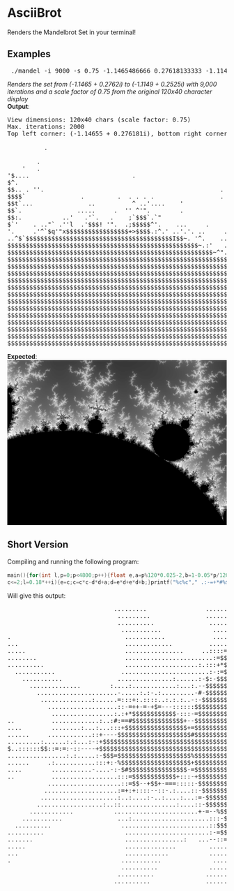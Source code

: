# AsciiBrot
Renders the Mandelbrot Set in your terminal!
## Examples
<pre> ./mandel -i 9000 -s 0.75 -1.1465486666 0.27618133333 -1.114949733 0.2524821333 </pre>
<i> Renders the set from (-1.1465 + 0.2762i) to (-1.1149 + 0.2525i) with 9,000 iterations and a scale factor of 0.75 from the original 120x40 character display </i><br/> 
<b>Output</b>:
<pre>
View dimensions: 120x40 chars (scale factor: 0.75)
Max. iterations: 2000
Top left corner: (-1.14655 + 0.276181i), bottom right corner: (-1.11495 + 0.252482i)
                                                                                          
          .                                                                               
                                                                                       .  
        .                                                                                 
    '   .                                                                      '          
'$....                            .                                               .       
$^.                                                                          :.           
$$.. . ''.                                                .                    .          
$$$$`               .         .  . . . .                  . .             .  .            
$$t`...               ..          ^ ..'....    '            .... .    .              .    
$$`.               .....     .  '' ^'".        .                .      ..   '.            
$$:.           ..'   .'`.   .    ;`$$$`.`"                    ..$'..'. .i$$`. . .         
$`'    . .."` .''l  .'$$$! '".  .;$$$$$^'.    ...     .     ...i$$$$$$$m$$$...            
'.     .'^`$q'"x$$$$$$$$$$$$$$$$$+>$$$$.:^.' ..'.'. ..     ..^$$$$$$$$$$$$'.             .
..^$`$$$$$$$$$$$$$$$$$$$$$$$$$$$$$$$$$$$$$$$$I$$~. '^.    ..$$$$$$$$$$$$$$$l..            
$$$$$$$$$$$$$$$$$$$$$$$$$$$$$$$$$$$$$$$$$$$$$$$$$$$$~.:'   .$$$$$$$$$$$$$$$$$..`.         
$$$$$$$$$$$$$$$$$$$$$$$$$$$$$$$$$$$$$$$$$$$$$$$$$$$$$$$$~^".$$$$$$$$$$$$$$$.'...          
$$$$$$$$$$$$$$$$$$$$$$$$$$$$$$$$$$$$$$$$$$$$$$$$$$$$$$$$$$$$$'$$$$$$$$$$$$$.` . .         
$$$$$$$$$$$$$$$$$$$$$$$$$$$$$$$$$$$$$$$$$$$$$$$$$$$$$$$$$$$$$$$$$$$$$$$$.''               
$$$$$$$$$$$$$$$$$$$$$$$$$$$$$$$$$$$$$$$$$$$$$$$$$$$$$$$$$$$$$$$$$$$$_.. ^    ..     ..    
$$$$$$$$$$$$$$$$$$$$$$$$$$$$$$$$$$$$$$$$$$$$$$$$$$$$$$$$$$$$$$$$$$$$$$$$l.' ..       . .  
$$$$$$$$$$$$$$$$$$$$$$$$$$$$$$$$$$$$$$$$$$$$$$$$$$$$$$$$$$$$$$$$$$$$$$$$$$~.`^'  .  ...   
$$$$$$$$$$$$$$$$$$$$$$$$$$$$$$$$$$$$$$$$$$$$$$$$$$$$$$$$$$$$$$$$$$$$$$$$$$$$'.. .  ,'  .  
$$$$$$$$$$$$$$$$$$$$$$$$$$$$$$$$$$$$$$$$$$$$$$$$$$$$$$$$$$$$$$$$$$$$$$$$$$$$$$$`$$$^^..'  
$$$$$$$$$$$$$$$$$$$$$$$$$$$$$$$$$$$$$$$$$$$$$$$$$$$$$$$$$$$$$$$$$$$$$$$$$$$$$$$$)$`'  `   
$$$$$$$$$$$$$$$$$$$$$$$$$$$$$$$$$$$$$$$$$$$$$$$$$$$$$$$$$$$$$$$$$$$$$$$$$$$$$$$$$$$".^'   
$$$$$$$$$$$$$$$$$$$$$$$$$$$$$$$$$$$$$$$$$$$$$$$$$$$$$$$$$$$$$$$$$$$$$$$$$$$$$$$$$$$$[, '  
$$$$$$$$$$$$$$$$$$$$$$$$$$$$$$$$$$$$$$$$$$$$$$$$$$$$$$$$$$$$$$$$$$$$$$$$$$$$$$$$$$$$$$.. .
$$$$$$$$$$$$$$$$$$$$$$$$$$$$$$$$$$$$$$$$$$$$$$$$$$$$$$$$$$$$$$$$$$$$$$$$$$$$$$$$$$$$$$$$.$
$$$$$$$$$$$$$$$$$$$$$$$$$$$$$$$$$$$$$$$$$$$$$$$$$$$$$$$$$$$$$$$$$$$$$$$$$$$$$$$$$$$$$$$$$$
</pre>
<b>Expected</b>:<br />
![Screenshot](https://raw.githubusercontent.com/JGHipp/AsciiBrot/master/expected.png)
## Short Version
Compiling and running the following program:
```c
main(){for(int l,p=0;p<4800;p++){float e,a=p%120*0.025-2,b=1-0.05*p/120,c=0,d=0,i=0;for(;i<50&&
c<=2;l=0.18*++i){e=c;c=c*c-d*d+a;d=e*d+e*d+b;}printf("%c%c"," .:-=+*#%$"[l],p%120==119?10:0);}}
```
Will give this output:
<pre>
                             .........                .....................--+:............                          ...
                              .........               ....................::=:.............                       ......
                              ..........               ...............:-::*$$-::.:.:.......                   ..........
                               ...........              .............:-+$$$$$$+%+-..:......               ..............
.                               ...........             .............:+$$$$$$$$#-...:......         ................    
...                             .............          ......:....:.:::$$$$$$$$*-:..............................        
.....                           ................     ..::::=:.:.:=-:::--+$$$$$=----::--:......-:............            
........                        ........................:=$$-%:::$$%$$$$$$$$$$$$$$$$$$$::::=::-::.......                
..........                      ....................:.:::+*$$$=$$$$$$$$$$$$$$$$$$$$$$$$$$-$$$$+:=....                   
  ...........                  ........................:-:=$$$$$$$$$$$$$$$$$$$$$$$$$$$$$$$$$$$*....                     
    ...........               ...............:......:-$:-$$$$$$$$$$$$$$$$$$$$$$$$$$$$$$$$$$$$:...:.                  .. 
      ..............        :....:............:...:.--$$$$$$$$$$$$$$$$$$$$$$$$$$$$$$$$$$$$$$$$$:..=...      ........    
        ......................-.....:.:-.:.........-#-$$$$$$$$$$$$$$$$$$$$$$$$$$$$$$$$$$$$$$$$$$*:::..............      
         ..............:......=:::+:.::::..:.:.:..-:-$$$$$$$$$$$$$$$$$$$$$$$$$$$$$$$$$$$$$$$$$$$*:...............       
           ...................::-=++-=-+$=---::::::$$$$$$$$$$$$$$$$$$$$$$$$$$$$$$$$$$$$$$$$$$$$$::.............         
            .................:.:+*$$$$$$$$$$$$-:::-=$$$$$$$$$$$$$$$$$$$$$$$$$$$$$$$$$$$$$$$$$$$$$#..........            
..          .............:..:#:==#$$$$$$$$$$$$$$+--$$$$$$$$$$$$$$$$$$$$$$$$$$$$$$$$$$$$$$$$$$$$+:........               
....        ........:...:...:::+$$$$$$$$$$$$$$$$$+=$$$$$$$$$$$$$$$$$$$$$$$$$$$$$$$$$$$$$$$$$$$$-...:..                  
......     ............::+----$$$$$$$$$$$$$$$$$$$$#$$$$$$$$$$$$$$$$$$$$$$$$$$$$$$$$$$$$$$$$$$$*....                     
.........:......:.:...:-:+$$$$$$$$$$$$$$$$$$$$$$$$$$$$$$$$$$$$$$$$$$$$$$$$$$$$$$$$$$$$$$$$$$:......                     
$..::::::$$::=:=:-::----+$$$$$$$$$$$$$$$$$$$$$$$$$$$$$$$$$$$$$$$$$$$$$$$$$$$$$$$$$$$$$$$$$$$$$:.:..                     
................:.:.....:-$$$=$$$$$$$$$$$$$$$$$$$$%$$$$$$$$$$$$$$$$$$$$$$$$$$$$$$$$$$$$$$$$$$$$%.....                   
......     .:...........:::+:-%$$$$$$$$$$$$$$$$$$$+$$$$$$$$$$$$$$$$$$$$$$$$$$$$$$$$$$$$$$$$$$$$$$........               
....        ...........-....-:-$#$$$$$$$$$$$$$$$$-=$$$$$$$$$$$$$$$$$$$$$$$$$$$$$$$$$$$$$$$$$$$$$-..........             
..          ..................:::=$$$$$$$$$$$$+:::-+$$$$$$$$$$$$$$$$$$$$$$$$$$$$$$$$$$$$$$$$$$$$=:.............         
           ....................::=$$--+$$+-===:::::-$$$$$$$$$$$$$$$$$$$$$$$$$$$$$$$$$$$$$$$$$$$$::..............        
          ....................:=+:+::::--::-.:....::-$$$$$$$$$$$$$$$$$$$$$$$$$$$$$$$$$$$$$$$$$$$$$-...............      
         .....................:..:....:-..:....:...:=-$$$$$$$$$$$$$$$$$$$$$$$$$$$$$$$$$$$$$$$$*::.-.................    
        ..................:..::...............:....::-$$$$$$$$$$$$$$$$$$$$$$$$$$$$$$$$$$$$$$$-=.:...                 .. 
      ............           .......................+-=--%$$$$$$$$$$$$$$$$$$$$$$$$$$$$$$$$$$$$:....                     
    ...........               ...:.....................:::-$$$$$$$$$$$$$$$$$$$$$$$$$$$$$$=$$$$::..:.                    
  ..........                   ........................::$$$$$=$$$$$$$$$$$$$$$$$$$$$$$$*::$$-$=-.......                 
..........                      .......................:-=$$-$::-$$$$$$$$$$$$$$$$$$-=$=-......-............             
.......                         ................:   ...--::=:.:.:--.::--%$$$$$$-::.:.:........:................         
.....                           ..............         ......:.....::-+*$$$$$$$$:::.........    ....................    
...                             ............           ...............-%$$$$$$$$::.........              ...............
.                              ...........              ............::-+=$$$$$=-*..........                   ..........
                               ..........              ..............::.::-$$*=:...........                      .......
                              ..........              ................:...::-::............                          ...
                             ..........               ..................:::-::--...........                             

</pre>
